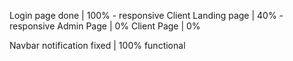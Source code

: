 Login page done | 100% - responsive
Client Landing page | 40% - responsive
Admin Page | 0% 
Client Page | 0%

Navbar notification fixed | 100% functional
